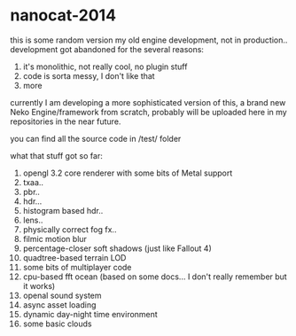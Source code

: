 # nanocat-2014

this is some random version my old engine development, not in production.. development got abandoned for the several reasons:
1. it's monolithic, not really cool, no plugin stuff
2. code is sorta messy, I don't like that
3. more

currently I am developing a more sophisticated version of this, a brand new Neko Engine/framework from scratch, probably will be uploaded here in my repositories in the near future.


you can find all the source code in /test/ folder

what that stuff got so far:
1. opengl 3.2 core renderer with some bits of Metal support
2. txaa.. 
3. pbr.. 
4. hdr... 
5. histogram based hdr..
6. lens.. 
7. physically correct fog fx.. 
8. filmic motion blur 
9. percentage-closer soft shadows (just like Fallout 4)
10. quadtree-based terrain LOD
11. some bits of multiplayer code
12. cpu-based fft ocean (based on some docs... I don't really remember but it works)
13. openal sound system
14. async asset loading
15. dynamic day-night time environment
16. some basic clouds
